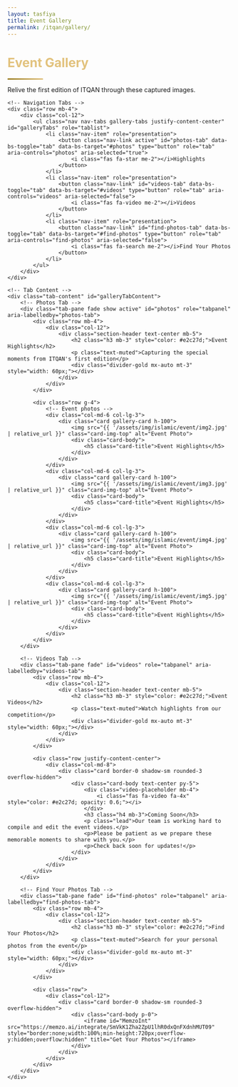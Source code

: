 ```yaml
---
layout: tasfiya
title: Event Gallery
permalink: /itqan/gallery/
---
```


<div class="container py-5">
    <div class="row mb-5">
        <div class="col-12 text-center">
            <h1 class="display-4 fw-bold mb-3" style="color: #e2c27d;">Event Gallery</h1>
            <div class="divider-gold mx-auto mb-4"></div>
            <p class="lead">Relive the first edition of ITQAN through these captured images.</p>
        </div>
    </div>

    <!-- Navigation Tabs -->
    <div class="row mb-4">
        <div class="col-12">
            <ul class="nav nav-tabs gallery-tabs justify-content-center" id="galleryTabs" role="tablist">
                <li class="nav-item" role="presentation">
                    <button class="nav-link active" id="photos-tab" data-bs-toggle="tab" data-bs-target="#photos" type="button" role="tab" aria-controls="photos" aria-selected="true">
                        <i class="fas fa-star me-2"></i>Highlights
                    </button>
                </li>
                <li class="nav-item" role="presentation">
                    <button class="nav-link" id="videos-tab" data-bs-toggle="tab" data-bs-target="#videos" type="button" role="tab" aria-controls="videos" aria-selected="false">
                        <i class="fas fa-video me-2"></i>Videos
                    </button>
                </li>
                <li class="nav-item" role="presentation">
                    <button class="nav-link" id="find-photos-tab" data-bs-toggle="tab" data-bs-target="#find-photos" type="button" role="tab" aria-controls="find-photos" aria-selected="false">
                        <i class="fas fa-search me-2"></i>Find Your Photos
                    </button>
                </li>
            </ul>
        </div>
    </div>

    <!-- Tab Content -->
    <div class="tab-content" id="galleryTabContent">
        <!-- Photos Tab -->
        <div class="tab-pane fade show active" id="photos" role="tabpanel" aria-labelledby="photos-tab">
            <div class="row mb-4">
                <div class="col-12">
                    <div class="section-header text-center mb-5">
                        <h2 class="h3 mb-3" style="color: #e2c27d;">Event Highlights</h2>
                        <p class="text-muted">Capturing the special moments from ITQAN's first edition</p>
                        <div class="divider-gold mx-auto mt-3" style="width: 60px;"></div>
                    </div>
                </div>
            </div>
            
            <div class="row g-4">
                <!-- Event photos -->
                <div class="col-md-6 col-lg-3">
                    <div class="card gallery-card h-100">
                        <img src="{{ '/assets/img/islamic/event/img2.jpg' | relative_url }}" class="card-img-top" alt="Event Photo">
                        <div class="card-body">
                            <h5 class="card-title">Event Highlights</h5>
                        </div>
                    </div>
                </div>
                <div class="col-md-6 col-lg-3">
                    <div class="card gallery-card h-100">
                        <img src="{{ '/assets/img/islamic/event/img3.jpg' | relative_url }}" class="card-img-top" alt="Event Photo">
                        <div class="card-body">
                            <h5 class="card-title">Event Highlights</h5>
                        </div>
                    </div>
                </div>
                <div class="col-md-6 col-lg-3">
                    <div class="card gallery-card h-100">
                        <img src="{{ '/assets/img/islamic/event/img4.jpg' | relative_url }}" class="card-img-top" alt="Event Photo">
                        <div class="card-body">
                            <h5 class="card-title">Event Highlights</h5>
                        </div>
                    </div>
                </div>
                <div class="col-md-6 col-lg-3">
                    <div class="card gallery-card h-100">
                        <img src="{{ '/assets/img/islamic/event/img5.jpg' | relative_url }}" class="card-img-top" alt="Event Photo">
                        <div class="card-body">
                            <h5 class="card-title">Event Highlights</h5>
                        </div>
                    </div>
                </div>
            </div>
        </div>

        <!-- Videos Tab -->
        <div class="tab-pane fade" id="videos" role="tabpanel" aria-labelledby="videos-tab">
            <div class="row mb-4">
                <div class="col-12">
                    <div class="section-header text-center mb-5">
                        <h2 class="h3 mb-3" style="color: #e2c27d;">Event Videos</h2>
                        <p class="text-muted">Watch highlights from our competition</p>
                        <div class="divider-gold mx-auto mt-3" style="width: 60px;"></div>
                    </div>
                </div>
            </div>
            
            <div class="row justify-content-center">
                <div class="col-md-8">
                    <div class="card border-0 shadow-sm rounded-3 overflow-hidden">
                        <div class="card-body text-center py-5">
                            <div class="video-placeholder mb-4">
                                <i class="fas fa-video fa-4x" style="color: #e2c27d; opacity: 0.6;"></i>
                            </div>
                            <h3 class="h4 mb-3">Coming Soon</h3>
                            <p class="lead">Our team is working hard to compile and edit the event videos.</p>
                            <p>Please be patient as we prepare these memorable moments to share with you.</p>
                            <p>Check back soon for updates!</p>
                        </div>
                    </div>
                </div>
            </div>
        </div>

        <!-- Find Your Photos Tab -->
        <div class="tab-pane fade" id="find-photos" role="tabpanel" aria-labelledby="find-photos-tab">
            <div class="row mb-4">
                <div class="col-12">
                    <div class="section-header text-center mb-5">
                        <h2 class="h3 mb-3" style="color: #e2c27d;">Find Your Photos</h2>
                        <p class="text-muted">Search for your personal photos from the event</p>
                        <div class="divider-gold mx-auto mt-3" style="width: 60px;"></div>
                    </div>
                </div>
            </div>
            
            <div class="row">
                <div class="col-12">
                    <div class="card border-0 shadow-sm rounded-3 overflow-hidden">
                        <div class="card-body p-0">
                            <iframe id="MemzoInt" src="https://memzo.ai/integrate/SmVkK1Zha2ZpU1lhR0dxQnFXdnhMUT09" style="border:none;width:100%;min-height:720px;overflow-y:hidden;overflow:hidden" title="Get Your Photos"></iframe>
                        </div>
                    </div>
                </div>
            </div>
        </div>
    </div>
</div>

<style>
    .divider-gold {
        height: 3px;
        width: 80px;
        background: linear-gradient(45deg, #957718, #e2c27d);
        border-radius: 3px;
    }
    
    .gallery-card {
        transition: all 0.3s ease;
        border: none;
        border-radius: 12px;
        overflow: hidden;
        box-shadow: 0 5px 15px rgba(0, 0, 0, 0.1);
    }
    
    .gallery-card:hover {
        transform: translateY(-5px);
        box-shadow: 0 10px 25px rgba(0, 0, 0, 0.15);
    }
    
    .gallery-card img {
        height: 220px;
        object-fit: cover;
        transition: all 0.5s ease;
    }
    
    .gallery-card:hover img {
        transform: scale(1.05);
    }
    
    .gallery-card .card-body {
        padding: 1.5rem;
        background: #07002c;
        color: #ffffff;
    }
    
    .gallery-card .card-title {
        color: #e2c27d;
        font-weight: 600;
        margin-bottom: 0.75rem;
    }
    
    .gallery-card .card-text {
        color: rgba(255, 255, 255, 0.8);
        font-size: 0.9rem;
    }
    
    .video-placeholder {
        background: rgba(7, 0, 44, 0.1);
        border-radius: 16px;
        padding: 3rem;
        display: inline-block;
    }
    
    /* Gallery Tabs Styling */
    .gallery-tabs {
        border-bottom: 1px solid rgba(226, 194, 125, 0.2);
        margin-bottom: 2rem;
    }
    
    .gallery-tabs .nav-link {
        color: #6c757d;
        border: none;
        padding: 1rem 1.5rem;
        font-weight: 500;
        border-bottom: 3px solid transparent;
        background: transparent;
        transition: all 0.3s ease;
    }
    
    .gallery-tabs .nav-link:hover {
        color: #e2c27d;
        border-color: rgba(226, 194, 125, 0.3);
    }
    
    .gallery-tabs .nav-link.active {
        color: #e2c27d;
        background: transparent;
        border-color: #e2c27d;
    }
    
    .gallery-tabs .nav-link i {
        color: #e2c27d;
    }
    
    .section-header {
        position: relative;
    }
    
    /* Responsive adjustments */
    @media (max-width: 768px) {
        .gallery-card img {
            height: 180px;
        }
        
        .gallery-tabs .nav-link {
            padding: 0.75rem 1rem;
            font-size: 0.9rem;
        }
    }
    
    /* RTL Support */
    [dir="rtl"] .gallery-card .card-body {
        text-align: right;
    }
    
    [dir="rtl"] .gallery-tabs .nav-link i {
        margin-right: 0;
        margin-left: 0.5rem;
    }
</style>

<script>
    // Initialize Bootstrap tabs
    document.addEventListener('DOMContentLoaded', function() {
        var triggerTabList = [].slice.call(document.querySelectorAll('#galleryTabs button'))
        triggerTabList.forEach(function(triggerEl) {
            var tabTrigger = new bootstrap.Tab(triggerEl)
            triggerEl.addEventListener('click', function(event) {
                event.preventDefault()
                tabTrigger.show()
            })
        })
    });
</script> 